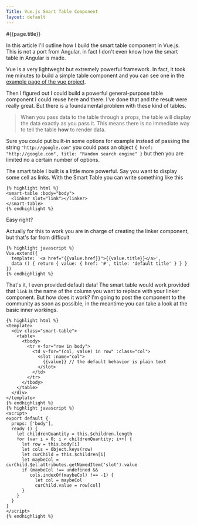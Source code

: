 ```yaml
---
Title: Vue.js Smart Table Component
layout: default
---
```


#{{page.title}}

In this article I'll outline how I build the smart table component in Vue.js. This is not a port from Angular, in fact I don't even know how the smart table in Angular is made.

Vue is a very lightweght but extremely powerful framework. In fact, it took me minutes to build a simple table component and you can see one in the [example page of the vue project](http://vuejs.org/examples/grid-component.html).

Then I figured out I could build a powerful general-purpose table component I could reuse here and there. I've done that and the result were really great. But there is a foundamental problem with these kind of tables.

> When you pass data to the table through a props,
> the table will display the data exactly as you pass it.
> This means there is no immediate way to tell the table **how** to render data.

Sure you could put built-in some options for example instead of passing the string `"http://google.com"` you could pass an object `{ href: "http://google.com", title: "Random search engine" }` but then you are limited no a certain number of options.

The smart table I built is a little more powerful. Say you want to display some cell as links. With the Smart Table you can write something like this

    {% highlight html %}
    <smart-table :body="body">
      <linker slot="link"></linker>
    </smart-table>
    {% endhighlight %}

Easy right?

Actually for this to work you are in charge of creating the linker component, but that's far from difficult

    {% highlight javascript %}
    Vue.extend({
      template: '<a href="{{value.href}}">{{value.title}}</a>',
      data () { return { value: { href: '#', title: 'default title' } } }
    })
    {% endhighlight %}

That's it, I even provided default data! The smart table would work provided that `link` is the name of the column you want to replace with your linker component. But how does it work? I'm going to post the component to the community as soon as possible, in the meantime you can take a look at the basic inner workings.

    {% highlight html %}
    <template>
      <div class="smart-table">
        <table>
          <tbody>
            <tr v-for="row in body">
              <td v-for="(col, value) in row" :class="col">
                <slot :name="col">
                  {{value}} // the default behavior is plain text
                </slot>
              </td>
            </tr>
          </tbody>
        </table>
      </div>
    </template>
    {% endhighlight %}
    {% highlight javascript %}
    <script>
    export default {
      props: ['body'],
      ready () {
        let childrenQuantity = this.$children.length
        for (var i = 0; i < childrenQuantity; i++) {
          let row = this.body[i]
          let cols = Object.keys(row)
          let curChild = this.$children[i]
          let maybeCol = curChild.$el.attributes.getNamedItem('slot').value
          if (maybeCol !== undefined &&
             cols.indexOf(maybeCol) !== -1) {
               let col = maybeCol
               curChild.value = row[col]
          }
        }
      }
    }
    </script>
    {% endhighlight %}
